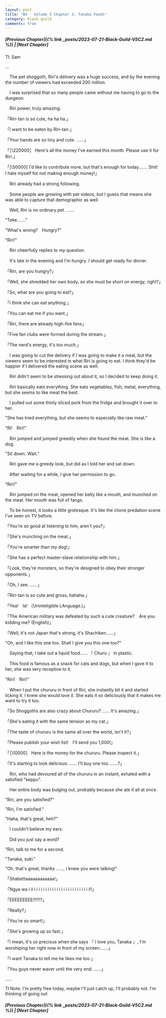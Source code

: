 ```yaml
---
layout: post
title: "BG - Volume 5 Chapter 3: Tanaka Feeds"
category: black guild
comments: true
---
```


##### [Previous Chapter]({% link _posts/2023-07-21-Black-Guild-V5C2.md %}) \| [Next Chapter]


Tl: Sam

…


　The pet shoggoth, Riri's delivery was a huge success, and by the evening the number of viewers had exceeded 200 million.

　I was surprised that so many people came without me having to go to the dungeon.



　Riri power, truly amazing.
<!--more-->



「Riri-tan is so cute, ha ha ha.」

「I want to be eaten by Riri-tan.」

「Your hands are so tiny and cute. ......」

「［\220000］ Here's all the money I've earned this month. Please use it for Riri.」

「[\50000] I'd like to contribute more, but that's enough for today....... Shit!　I hate myself for not making enough money!」



　Riri already had a strong following.

　Some people are growing with pet videos, but I guess that means she was able to capture that demographic as well.



　Well, Riri is no ordinary pet. ......



"Teke......."

"What's wrong?　Hungry?”

"Riri!"



　Riri cheerfully replies to my question.

　It's late in the evening and I'm hungry. I should get ready for dinner.



「Riri, are you hungry?」

「Well, she shredded her own body, so she must be short on energy, right?」

「So, what are you going to eat?」

「I think she can eat anything.」

「You can eat me if you want.」

「Riri, there are already high-fire fans」

「Five fan clubs were formed during the stream.」

「The nerd's energy, it's too much.」



　I was going to cut the delivery if I was going to make it a meal, but the viewers seem to be interested in what Riri is going to eat. I think they'd be happier if I delivered the eating scene as well.

　Riri didn't seem to be stressing out about it, so I decided to keep doing it.



　Riri basically eats everything. She eats vegetables, fish, metal, everything, but she seems to like meat the best.



　I pulled out some thinly sliced pork from the fridge and brought it over to her.



"She has tried everything, but she seems to especially like raw meat."

"Ri!　Riri!"



　Riri jumped and jumped greedily when she found the meat. She is like a dog.



"Sit down. Wait."



　Riri gave me a greedy look, but did as I told her and sat down.

　After waiting for a while, I give her permission to go.



"Riri!"



　Riri jumped on the meat, opened her belly like a mouth, and munched on the meat. Her mouth was full of fangs.

　To be honest, it looks a little grotesque. It's like the clione predation scene I've seen on TV before.



「You're so good at listening to him, aren't you?」

「She's munching on the meat.」

「You're smarter than my dog!」

「She has a perfect master-slave relationship with him.」

「Look, they're monsters, so they're designed to obey their stronger opponents.」

「Oh, I see. ......」

「Riri-tan is so cute and gross, hahaha.」

「Yea!　Ia! （Uninteligible LAnguage.)」

「The American military was defeated by such a cute creature?　Are you kidding me? (English)」

「Well, it's not Japan that's strong, it's Shachiken......」



"Oh, and I like this one too. Shall I give you this one too?"



　Saying that, I take out a liquid food...... 『 Churu 』 in plastic.

　This food is famous as a snack for cats and dogs, but when I gave it to her, she was very receptive to it.



"Riri!　Riri!"



　When I put the chururu in front of Riri, she instantly bit it and started licking it. I knew she would love it. She eats it so deliciously that it makes me want to try it too.



「So Shoggoths are also crazy about Chururu? ...... It's amazing.」

「She's eating it with the same tension as my cat.」

「The taste of chururu is the same all over the world, isn't it?」

「Please publish your wish list!　I'll send you 1,000!」

「［\10000］ Here is the money for the chururu. Please inspect it.」

「It's starting to look delicious. ...... I'll buy one too. ......?」



　Riri, who had devoured all of the chururu in an instant, exhaled with a satisfied "keppu".

　Her entire body was bulging out, probably because she ate it all at once.



"Riri, are you satisfied?"

"Riri, I'm satisfied."

"Haha, that's great, heh?"



　I couldn't believe my ears.

　Did you just say a word?



"Riri, talk to me for a second.

"Tanaka, suki."

"Oh, that's great, thanks ......, I knew you were talking!"



「Shabettaaaaaaaaaaaa!」

「Ngya wa i ii i i i i i i i i i i i i i i i i i i i i i i i i i!!」

「EEEEEEEEE!!!?!?」

「Really?」

「You're so smart!」

「She's growing up so fast.」

「I mean, it's so precious when she says 『 I love you, Tanaka 』, I'm worshiping her right now in front of my screen.......」

「I want Tanaka to tell me he likes me too.」

「You guys never waver until the very end. ......」


.....


Tl Note: I'm pretty free today, maybe I'll just catch up, I'll probably not. I'm thinking of going out

##### [Previous Chapter]({% link _posts/2023-07-21-Black-Guild-V5C2.md %}) \| [Next Chapter]
